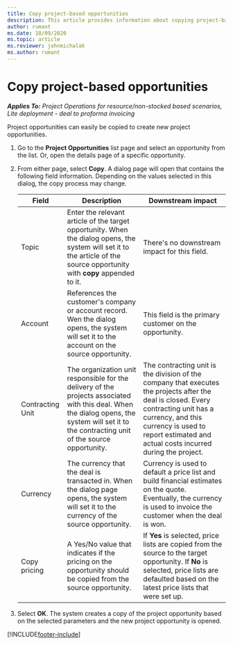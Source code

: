 ```yaml
---
title: Copy project-based opportunities
description: This article provides information about copying project-based opportunities in Project Operations.
author: rumant
ms.date: 10/09/2020
ms.topic: article
ms.reviewer: johnmichalak
ms.author: rumant
---
```


# Copy project-based opportunities

_**Applies To:** Project Operations for resource/non-stocked based scenarios, Lite deployment - deal to proforma invoicing_


Project opportunities can easily be copied to create new project opportunities. 

1. Go to the **Project Opportunities** list page and select an opportunity from the list. Or, open the details page of a specific opportunity. 
2. From either page, select **Copy**. A dialog page will open that contains the following field information. Depending on the values selected in this dialog, the copy process may change.

    | **Field** | **Description** | **Downstream impact** |
    | --- | --- | --- |
    | Topic | Enter the relevant article of the target opportunity. When the dialog opens, the system will set it to the article of the source opportunity with **copy** appended to it. | There's no downstream impact for this field. |
    | Account | References the customer's company or account record. Wen the dialog opens, the system will set it to the account on the source opportunity. | This field is the primary customer on the opportunity. |
    | Contracting Unit | The organization unit responsible for the delivery of the projects associated with this deal. When the dialog opens, the system will set it to the contracting unit of the source opportunity. | The contracting unit is the division of the company that executes the projects after the deal is closed. Every contracting unit has a currency, and this currency is used to report estimated and actual costs incurred during the project. |
    | Currency | The currency that the deal is transacted in. When the dialog page opens, the system will set it to the currency of the source opportunity. | Currency is used to default a price list and build financial estimates on the quote. Eventually, the currency is used to invoice the customer when the deal is won. |
    | Copy pricing | A Yes/No value that indicates if the pricing on the opportunity should be copied from the source opportunity. | If **Yes** is selected, price lists are copied from the source to the target opportunity. If **No** is selected, price lists are defaulted based on the latest price lists that were set up. |

3. Select **OK**. The system creates a copy of the project opportunity based on the selected parameters and the new project opportunity is opened.


[!INCLUDE[footer-include](../includes/footer-banner.md)]